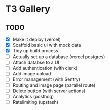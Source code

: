 # T3 Gallery

## TODO

- [x] Make it deploy (vercel)
- [x] Scaffold basic ui with mock data
- [x] Tidy up build process
- [ ] Actually set up a database (vercel postgres)
- [ ] Attach databse to a UI
- [ ] Add authentication (with clerk)
- [ ] Add image upload
- [ ] Error management (with Sentry)
- [ ] Routing and image page (parallel route)
- [ ] Delete button (with server actions)
- [ ] Analytics (posthog)
- [ ] Ratelimiting (upstash)
